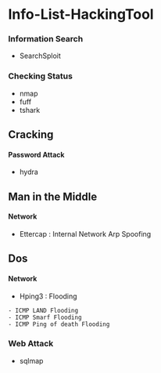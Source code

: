 # Info-List-HackingTool

### Information Search
* SearchSploit

### Checking Status
* nmap
* fuff
* tshark

## Cracking
#### Password Attack
* hydra

## Man in the Middle
#### Network
* Ettercap : Internal Network Arp Spoofing

## Dos
#### Network
* Hping3 : Flooding
```
- ICMP LAND Flooding
- ICMP Smarf Flooding
- ICMP Ping of death Flooding
```

### Web Attack
* sqlmap
